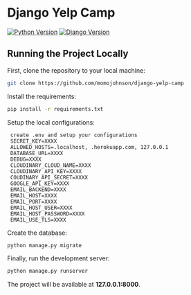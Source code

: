 # Django Yelp Camp
[![Python Version](https://img.shields.io/badge/python-3.12.3-brightgreen.svg)](https://python.org)
[![Django Version](https://img.shields.io/badge/django-5.0.6-brightgreen.svg)](https://djangoproject.com)

## Running the Project Locally

First, clone the repository to your local machine:

```bash
git clone https://github.com/momojohnson/django-yelp-camp
```

Install the requirements:

```bash
pip install -r requirements.txt
```

Setup the local configurations:

```
 create .env and setup your configurations
 SECRET_KEY=XXXX
 ALLOWED_HOSTS=.localhost, .herokuapp.com, 127.0.0.1
 DATABASE_URL=XXXX
 DEBUG=XXXX
 CLOUDINARY_CLOUD_NAME=XXXX
 CLOUDINARY_API_KEY=XXXX
 COUDINARY_API_SECRET=XXXX
 GOOGLE_API_KEY=XXXX
 EMAIL_BACKEND=XXXX
 EMAIL_HOST=XXXX
 EMAIL_PORT=XXXX
 EMAIL_HOST_USER=XXXX
 EMAIL_HOST_PASSWORD=XXXX
 EMAIL_USE_TLS=XXXX
```

Create the database:

```bash
python manage.py migrate
```

Finally, run the development server:

```bash
python manage.py runserver
```

The project will be available at **127.0.0.1:8000**.